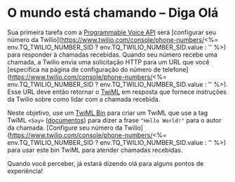 # O mundo está chamando – Diga Olá

Sua primeira tarefa com a [Programmable Voice API](https://www.twilio.com/docs/voice) será [configurar seu número da Twilio](https://www.twilio.com/console/phone-numbers/<%= env.TQ_TWILIO_NUMBER_SID ? env.TQ_TWILIO_NUMBER_SID.value : '' %>) para responder à chamadas recebidas. Quando seu número recebe uma chamada, a Twilio envia uma solicitação HTTP para um URL que você [especifica na página de configuração do número de telefone](https://www.twilio.com/console/phone-numbers/<%= env.TQ_TWILIO_NUMBER_SID ? env.TQ_TWILIO_NUMBER_SID.value : '' %>). Esse URL deve então retornar o [TwiML](https://www.twilio.com/docs/voice/twiml) em resposta que fornece instruções da Twilio sobre como lidar com a chamada recebida.

Neste objetivo, use um [TwiML Bin](https://www.twilio.com/console/twiml-bins) para criar um TwiML que use a tag TwiML `<Say>` ([documentos](https://www.twilio.com/docs/voice/twiml/say)) para dizer a frase `"Hello World!"` para o autor da chamada. [Configure seu número da Twilio](https://www.twilio.com/console/phone-numbers/<%= env.TQ_TWILIO_NUMBER_SID ? env.TQ_TWILIO_NUMBER_SID.value : '' %>) para usar este bin TwiML para atender chamadas recebidas.

Quando você perceber, já estará dizendo olá para alguns pontos de experiência!